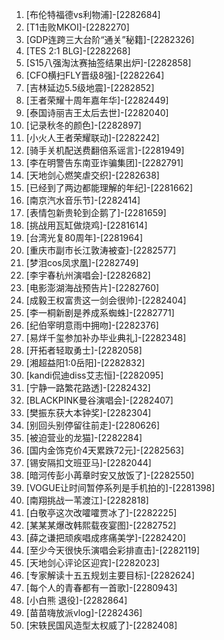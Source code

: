 
1. [布伦特福德vs利物浦]-[2282684]
1. [T1击败MKOI]-[2282270]
1. [GDP连跨三大台阶“通关”秘籍]-[2282326]
1. [TES 2:1 BLG]-[2282268]
1. [S15八强淘汰赛抽签结果出炉]-[2282858]
1. [CFO横扫FLY晋级8强]-[2282264]
1. [吉林延边5.5级地震]-[2282852]
1. [王者荣耀十周年嘉年华]-[2282449]
1. [泰国诗丽吉王太后去世]-[2282040]
1. [记录秋冬的颜色]-[2282897]
1. [小火人王者荣耀联动]-[2282242]
1. [骑手关机配送费翻倍系谣言]-[2281949]
1. [李在明警告东南亚诈骗集团]-[2282791]
1. [天地剑心燃笑虐交织]-[2282638]
1. [已经到了两边都能理解的年纪]-[2281662]
1. [南京汽水音乐节]-[2282414]
1. [表情包新贵轮到企鹅了]-[2281659]
1. [挑战用瓦缸做烧鸡]-[2281614]
1. [台湾光复80周年]-[2281964]
1. [重庆市副市长江敦涛被查]-[2282577]
1. [梦泪cos凤求凰]-[2282749]
1. [李宇春杭州演唱会]-[2282682]
1. [电影澎湖海战预告片]-[2282760]
1. [成毅王权富贵这一剑会很帅]-[2282404]
1. [李一桐新剧是养成系蜘蛛]-[2282771]
1. [纪伯宰明意雨中拥吻]-[2282376]
1. [易烊千玺参加补办毕业典礼]-[2282348]
1. [开拓者轻取勇士]-[2282058]
1. [湘超益阳1:0岳阳]-[2282832]
1. [kandi侃迪diss艾志恒]-[2282095]
1. [宁静一路繁花路透]-[2282432]
1. [BLACKPINK曼谷演唱会]-[2282407]
1. [樊振东获大本钟奖]-[2282304]
1. [别回头别停留往前走]-[2280626]
1. [被迫营业的龙猫]-[2282284]
1. [国内金饰克价4天累跌72元]-[2282563]
1. [锡安隔扣文班亚马]-[2282044]
1. [暗河传彭小苒章时安又放饭了]-[2282550]
1. [VOGUE让时间暂停系列是手机拍的]-[2281398]
1. [南翔挑战一苇渡江]-[2282818]
1. [白敬亭这次改嚯嚯贾冰了]-[2282225]
1. [某某某爆改韩熙载夜宴图]-[2282752]
1. [薛之谦把顽疾唱成疼痛美学]-[2282420]
1. [至少今天很快乐演唱会彩排直击]-[2282119]
1. [天地剑心评论区迎宾]-[2282023]
1. [专家解读十五五规划主要目标]-[2282624]
1. [每个人的青春都有一首歌]-[2280943]
1. [小白熊 退役]-[2282864]
1. [苗苗嗨放派vlog]-[2282436]
1. [宋轶民国风造型太权威了]-[2282408]